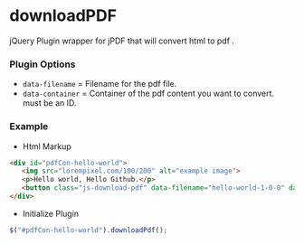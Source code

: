 # downloadPDF
jQuery Plugin wrapper for jPDF that will convert html to pdf .

### Plugin Options
 - ```data-filename``` = Filename for the pdf file.
 -  ```data-container``` = Container of the pdf content you want to convert. must be an ID.

### Example
 - Html Markup
```html
<div id="pdfCon-hello-world">
   <img src="lorempixel.com/100/200" alt="example image">
   <p>Hello world, Hello Github.</p>
   <button class="js-download-pdf" data-filename="hello-world-1-0-0" data-container="pdfCon-hello-world">Download PDF Version</button>
</div>
```
 - Initialize Plugin
```javascript
$("#pdfCon-hello-world").downloadPdf();
```

